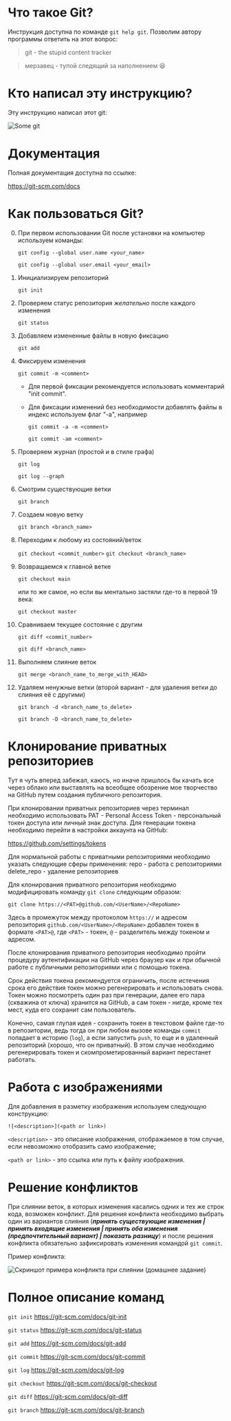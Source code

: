 # Что такое Git?
Инструкция доступна по команде `git help git`. Позволим автору программы ответить на этот вопрос:

>git - the stupid content tracker

>мерзавец - тупой следящий за наполнением 😆

# Кто написал эту инструкцию?

Эту инструкцию написал этот git:

![Some git](ProfilePhoto.jpg)

# Документация

Полная документация доступна по ссылке:

https://git-scm.com/docs

# Как пользоваться Git?
0. При первом использовании Git после установки на компьютер
используем команды:

    `git config --global user.name <your_name>`

    `git config --global user.email <your_email>`

1. Инициализируем репозиторий

    `git init`

2. Проверяем статус репозитория *желательно* после каждого изменения

    `git status`

3. Добавляем измененные файлы в новую фиксацию

    `git add`

4. Фиксируем изменения

    `git commit -m <comment>`

    - Для первой фиксации рекомендуется использовать комментарий
"init commit".

    - Для фиксации изменений без необходимости добавлять файлы в индекс используем флаг   "-a", например

        `git commit -a -m <comment>`

        `git commit -am <comment>`
5. Проверяем журнал (простой и в стиле графа)

    `git log`

    `git log --graph`

6. Смотрим существующие ветки
    
    `git branch`

7. Создаем новую ветку
    
    `git branch <branch_name>`

8. Переходим к любому из состояний/веток

    `git checkout <commit_number>`
    `git checkout <branch_name>`

9. Возвращаемся к главной ветке

    `git checkout main`

    или то же самое, но если вы ментально застяли где-то в первой 19 века:

    `git checkout master`

10. Сравниваем текущее состояние с другим

    `git diff <commit_number>`

    `git diff <branch_name>`

11. Выполняем слияние веток

    `git merge <branch_name_to_merge_with_HEAD>`

12. Удаляем ненужные ветки (второй вариант - для удаления ветки до слияния её с другими)
    
    `git branch -d <branch_name_to_delete>`

    `git branch -D <branch_name_to_delete>`

# Клонирование приватных репозиториев

Тут я чуть вперед забежал, каюсъ, но иначе пришлось бы качать все через облако или выставлять на всеобщее обозрение мое творчество на GitHub путем создания публичного репозитория.

При клонировании приватных репозиториев через терминал необходимо использовать PAT - Personal Access Token - персональный токен доступа или личный знак доступа. Для генерации токена необходимо перейти в настройки аккаунта на GitHub:

https://github.com/settings/tokens

Для нормальной работы с приватными репозиториями необходимо указать следующие сферы применения:
repo - работа с репозиториями
delete_repo - удаление репозиториев

Для клонирования приватного репозитория необходимо модифицировать команду `git clone` следующим образом:

`git clone https://<PAT>@github.com/<UserName>/<RepoName>`

Здесь в промежуток между протоколом `https://` и адресом репозитория `github.com/<UserName>/<RepoName>` добавлен токен в формате `<PAT>@`, где `<PAT>` - токен, `@` - разделитель между токеном и адресом.

После клонирования приватного репозитория необходимо пройти процедуру аутентификации на GitHub через браузер как и при обычной работе с публичными репозиториями или с помощью токена.

Срок действия токена рекомендуется ограничить, после истечения срока его действия токен можно регенерировать и использовать снова. Токен можно посмотреть один раз при генерации, далее его пара (скважина от ключа) хранится на GitHub, а сам токен - нигде, кроме тех мест, куда его сохранит сам пользователь.

Конечно, самая глупая идея - сохранить токен в текстовом файле где-то в репозитории, ведь тогда он при любом вызове команды `commit` попадает в историю (`log`), а если запустить `push`, то еще и в удаленный репозиторий (хорошо, что он приватный). В этом случае необходимо регенерировать токен и скомпрометированный вариант перестанет работать.

# Работа с изображениями

Для добавления в разметку изображения используем следующую конструкцию:

`![<description>](<path or link>)`

`<description>` - это описание изображения, отображаемое в том случае, если невозможно отобразить само изображение;

`<path or link>` - это ссылка или путь к файлу изображения.

# Решение конфликтов

При слиянии веток, в которых изменения касались одних и тех же строк кода, возможен конфликт. Для решения конфликта необходимо выбрать один из вариантов слияния (___**принять существующие изменения | принять входящие изменения | принять оба изменения (предпочтительный вариант) | показать разницу**___) и после решения конфликта обязательно зафиксировать изменения командой `git commit`.

Пример конфликта:

![Скриншот примера конфликта при слиянии (домашнее задание)](MergeConflictSample.png)

# Полное описание команд

`git init`
https://git-scm.com/docs/git-init

`git status`
https://git-scm.com/docs/git-status

`git add`
https://git-scm.com/docs/git-add

`git commit`
https://git-scm.com/docs/git-commit

`git log`
https://git-scm.com/docs/git-log

`git checkout`
https://git-scm.com/docs/git-checkout

`git diff`
https://git-scm.com/docs/git-diff

`git branch`
https://git-scm.com/docs/git-branch